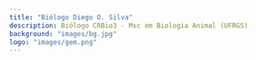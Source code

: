 ```yaml
---
title: "Biólogo Diego O. Silva"
description: Biólogo CRBio3 - Msc em Biologia Animal (UFRGS)
background: "images/bg.jpg"
logo: "images/gem.png"
---
```

  